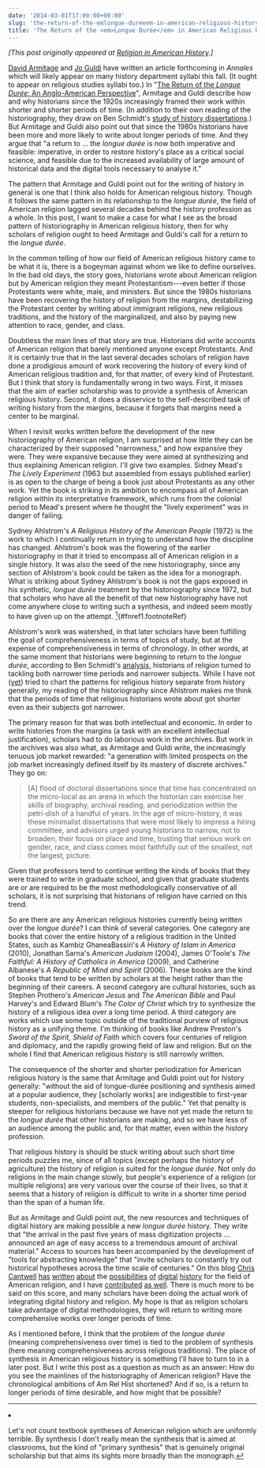 ```yaml
---
date: '2014-03-01T17:00:00+00:00'
slug: 'the-return-of-the-emlongue-dureeem-in-american-religious-history'
title: 'The Return of the <em>Longue Durée</em> in American Religious History'
---
```


*\[This post originally appeared at [Religion in American History](http://usreligion.blogspot.com/2014/03/the-return-of-longue-duree-in-american.html).\]*

[David Armitage](http://scholar.harvard.edu/armitage) and [Jo Guldi](http://www.joguldi.com/) have written an article forthcoming in *Annales* which will likely appear on many history department syllabi this fall. (It ought to appear on religious studies syllabi too.) In "[The Return of the *Longue Durée*: An Anglo-American Perspective](http://scholar.harvard.edu/armitage/publications/return-longue-dur%C3%A9e)", Armitage and Guldi describe how and why historians since the 1920s increasingly framed their work within shorter and shorter periods of time. (In addition to their own reading of the historiography, they draw on Ben Schmidt's [study of history dissertations](http://sappingattention.blogspot.com/2013/05/what-years-do-historians-write-about.html).) But Armitage and Guldi also point out that since the 1980s historians have been more and more likely to write about longer periods of time. And they argue that "a return to ... the *longue durée* is now both imperative and feasible: imperative, in order to restore history's place as a critical social science, and feasible due to the increased availability of large amount of historical data and the digital tools necessary to analyse it."

The pattern that Armitage and Guldi point out for the writing of history in general is one that I think also holds for American religious history. Though it follows the same pattern in its relationship to the *longue durée*, the field of American religion lagged several decades behind the history profession as a whole. In this post, I want to make a case for what I see as the broad pattern of historiography in American religious history, then for why scholars of religion ought to heed Armitage and Guldi's call for a return to the *longue durée*.

In the common telling of how our field of American religious history came to be what it is, there is a bogeyman against whom we like to define ourselves. In the bad old days, the story goes, historians wrote about American religion but by American religion they meant Protestantism---even better if those Protestants were white, male, and ministers. But since the 1980s historians have been recovering the history of religion from the margins, destabilizing the Protestant center by writing about immigrant religions, new religious traditions, and the history of the marginalized, and also by paying new attention to race, gender, and class.

Doubtless the main lines of that story are true. Historians did write accounts of American religion that barely mentioned anyone except Protestants. And it is certainly true that in the last several decades scholars of religion have done a prodigious amount of work recovering the history of every kind of American religious tradition and, for that matter, of every kind of Protestant. But I think that story is fundamentally wrong in two ways. First, it misses that the aim of earlier scholarship was to provide a synthesis of American religious history. Second, it does a disservice to the self-described task of writing history from the margins, because it forgets that margins need a center to be marginal.

When I revisit works written before the development of the new historiography of American religion, I am surprised at how little they can be characterized by their supposed "narrowness," and how expansive they were. They were expansive because they were aimed at synthesizing and thus explaining American religion. I'll give two examples. Sidney Mead's *The Lively Experiment* (1963 but assembled from essays published earlier) is as open to the charge of being a book just about Protestants as any other work. Yet the book is striking in its ambition to encompass all of American religion within its interpretative framework, which runs from the colonial period to Mead's present where he thought the "lively experiment" was in danger of failing.

Sydney Ahlstrom's *A Religious History of the American People* (1972) is the work to which I continually return in trying to understand how the discipline has changed. Ahlstrom's book was the flowering of the earlier historiography in that it tried to encompass all of American religion in a single history. It was also the seed of the new historiography, since any section of Ahlstrom's book could be taken as the idea for a monograph. What is striking about Sydney Ahlstrom's book is not the gaps exposed in his synthetic, *longue durée* treatment by the historiography since 1972, but that scholars who have all the benefit of that new historiography have not come anywhere close to writing such a synthesis, and indeed seem mostly to have given up on the attempt. [<sup>1</sup>](#fn1){\#fnref1.footnoteRef}

Ahlstrom's work was watershed, in that later scholars have been fulfilling the goal of comprehensiveness in terms of topics of study, but at the expense of comprehensiveness in terms of chronology. In other words, at the same moment that historians were beginning to return to the *longue durée*, according to Ben Schmidt's [analysis](http://sappingattention.blogspot.com/2013/05/what-years-do-historians-write-about.html), historians of religion turned to tackling both narrower time periods and narrower subjects. While I have not ([yet](http://lincolnmullen.com/research/history-dissertations/)) tried to chart the patterns for religious history separate from history generally, my reading of the historiography since Ahlstrom makes me think that the periods of time that religious historians wrote about got shorter even as their subjects got narrower.

The primary reason for that was both intellectual and economic. In order to write histories from the margins (a task with an excellent intellectual justification), scholars had to do laborious work in the archives. But work in the archives was also what, as Armitage and Guldi write, the increasingly tenuous job market rewarded: "a generation with limited prospects on the job market increasingly defined itself by its mastery of discrete archives." They go on:

> \[A\] flood of doctoral dissertations since that time has concentrated on the micro-local as an arena in which the historian can exercise her skills of biography, archival reading, and periodization within the petri-dish of a handful of years. In the age of micro-history, it was these minimalist dissertations that were most likely to impress a hiring committee, and advisors urged young historians to narrow, not to broaden, their focus on place and time, trusting that serious work on gender, race, and class comes most faithfully out of the smallest, not the largest, picture.

Given that professors tend to continue writing the kinds of books that they were trained to write in graduate school, and given that graduate students are or are required to be the most methodologically conservative of all scholars, it is not surprising that historians of religion have carried on this trend.

So are there are any American religious histories currently being written over the *longue durée*? I can think of several categories. One category are books that cover the entire history of a religious tradition in the United States, such as Kambiz GhaneaBassiri's *A History of Islam in America* (2010), Jonathan Sarna's *American Judaism* (2004), James O'Toole's *The Faithful: A History of Catholics in America* (2009), and Catherine Albanese's *A Republic of Mind and Spirit* (2006). These books are the kind of books that tend to be written by scholars at the height rather than the beginning of their careers. A second category are cultural histories, such as Stephen Prothero's *American Jesus* and *The American Bible* and Paul Harvey's and Edward Blum's *The Color of Christ* which try to synthesize the history of a religious idea over a long time period. A third category are works which use some topic outside of the traditional purview of religious history as a unifying theme. I'm thinking of books like Andrew Preston's *Sword of the Spirit, Shield of Faith* which covers four centuries of religion and diplomacy, and the rapidly growing field of law and religion. But on the whole I find that American religious history is still narrowly written.

The consequence of the shorter and shorter periodization for American religious history is the same that Armitage and Guldi point out for history generally: "without the aid of longue-durée positioning and synthesis aimed at a popular audience, they \[scholarly works\] are indigestible to first-year students, non-specialists, and members of the public." Yet that penalty is steeper for religious historians because we have not yet made the return to the *longue durée* that other historians are making, and so we have less of an audience among the public and, for that matter, even within the history profession.

That religious history is should be stuck writing about such short time periods puzzles me, since of all topics (except perhaps the history of agriculture) the history of religion is suited for the *longue durée*. Not only do religions in the main change slowly, but people's experience of a religion (or multiple religions) are very various over the course of their lives, so that it seems that a history of religion is difficult to write in a shorter time period than the span of a human life.

But as Armitage and Guldi point out, the new resources and techniques of digital history are making possible a new *longue durée* history. They write that "the arrival in the past five years of mass digitization projects ... announced an age of easy access to a tremendous amount of archival material." Access to sources has been accompanied by the development of "tools for abstracting knowledge" that "invite scholars to constantly try out historical hypotheses across the time scale of centuries." On this blog [Chris Cantwell](http://cas.umkc.edu/history/faculty/cantwell.asp) [has](http://usreligion.blogspot.com/2014/02/mavcor-new-digital-publication.html) [written](http://usreligion.blogspot.com/2013/12/winning-internet-religion-media-and.html) [about](http://usreligion.blogspot.com/2013/11/tumblr-ing-into-restored-jesuit-history.html) the [possibilities](http://usreligion.blogspot.com/2013/09/the-jesuit-libraries-project.html) [of](http://usreligion.blogspot.com/2013/07/digital-religion-in-classroom.html) [digital](http://usreligion.blogspot.com/2013/03/exhibiting-faith-religion-public.html) [history](http://usreligion.blogspot.com/2013/04/exhibiting-faith-part-ii-toward-public.html) for the field of American religion, and I have [contributed](http://usreligion.blogspot.com/2013/10/historical-religion-data-in-nhgis-and.html) [as well](http://usreligion.blogspot.com/2013/08/quantifying-american-tract-society.html). There is much more to be said on this score, and many scholars have been doing the actual work of integrating digital history and religion. My hope is that as religion scholars take advantage of digital methodologies, they will return to writing more comprehensive works over longer periods of time.

As I mentioned before, I think that the problem of the *longue durée* (meaning comprehensiveness over time) is tied to the problem of synthesis (here meaning comprehensiveness across religious traditions). The place of synthesis in American religious history is something I'll have to turn to in a later post. But I write this post as a question as much as an answer: How do you see the mainlines of the historiography of American religion? Have the chronological ambitions of Am Rel Hist shortened? And if so, is a return to longer periods of time desirable, and how might that be possible?
<section class="footnotes">

------------------------------------------------------------------------

<li id="fn1">
<p>
Let's not count textbook syntheses of American religion which are uniformly terrible. By synthesis I don't really mean the synthesis that is aimed at classrooms, but the kind of "primary synthesis" that is genuinely original scholarship but that aims its sights more broadly than the monograph.<a href="#fnref1">↩</a>
</p>
</li>
</section>
